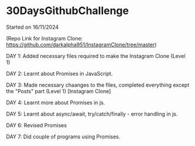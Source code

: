 # 30DaysGithubChallenge
Started on 16/11/2024

(Repo Link for Instagram Clone: https://github.com/darkalpha951/InstagramClone/tree/master)


DAY 1: Added necessary files required to make the Instagram Clone (Level 1)

DAY 2: Learnt about Promises in JavaScript.

DAY 3: Made necessary chaanges to the files, completed everything except the "Posts" part (Level 1) [Instagram Clone]

DAY 4: Learnt more about Promises in js.

DAY 5: Learnt about async/await, try/catch/finally - error handling in js.

DAY 6: Revised Promises

DAY 7: Did couple of programs using Promises.
